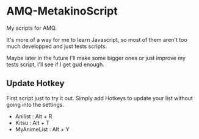 # AMQ-MetakinoScript
My scripts for AMQ. 

It's more of a way for me to learn Javascript, so most of them aren't too much developped and just tests scripts.

Maybe later in the future I'll make some bigger ones or just improve my tests script, I'll see if I get gud enough.

## Update Hotkey

First script just to try it out.
Simply add Hotkeys to update your list without going into the settings.

- Anilist : Alt + R
- Kitsu : Alt + T
- MyAnimeList : Alt + Y
